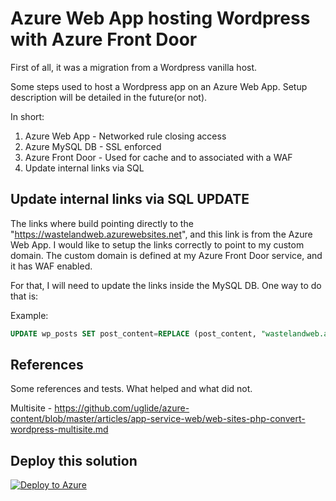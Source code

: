 # Azure Web App hosting Wordpress with Azure Front Door

First of all, it was a migration from a Wordpress vanilla host.

Some steps used to host a Wordpress app on an Azure Web App.
Setup description will be detailed in the future(or not).

In short:

1. Azure Web App - Networked rule closing access
2. Azure MySQL DB - SSL enforced
3. Azure Front Door - Used for cache and to associated with a WAF
4. Update internal links via SQL

## Update internal links via SQL UPDATE

The links where build pointing directly to the "https://wastelandweb.azurewebsites.net", and this link is from the Azure Web App. I would like to setup the links correctly to point to my custom domain. The custom domain is defined at my Azure Front Door service, and it has WAF enabled.

For that, I will need to update the links inside the MySQL DB. One way to do that is:

Example:

```sql
UPDATE wp_posts SET post_content=REPLACE (post_content, "wastelandweb.azurewebsites.net/blog", "www.wastelandweb.com/blog")
```

## References

Some references and tests. What helped and what did not.

Multisite - <https://github.com/uglide/azure-content/blob/master/articles/app-service-web/web-sites-php-convert-wordpress-multisite.md>

## Deploy this solution

[![Deploy to Azure](http://azuredeploy.net/deploybutton.png)](https://azuredeploy.net/)